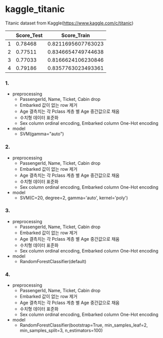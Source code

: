 # kaggle_titanic
Titanic dataset from Kaggle(https://www.kaggle.com/c/titanic)

|    | Score_Test  | Score_Train        |
| -- | ----------- | ------------------ |
| 1  | 0.78468     | 0.8211695607763023 |
| 2  | 0.77511     | 0.8346654749744638 |
| 3  | 0.77033     | 0.8166624106230846 |
| 4  | 0.79186     | 0.8357763023493361 |

### 1.    
* preprocessing
  * PassengerId, Name, Ticket, Cabin drop
  * Embarked 값이 없는 row 제거
  * Age 결측치는 각 Pclass 계층 별 Age 중간값으로 채움
  * 수치형 데이터 표준화
  * Sex column ordinal encoding, Embarked column One-Hot encoding
* model
  * SVM(gamma="auto")
### 2.    
* preprocessing
  * PassengerId, Name, Ticket, Cabin drop
  * Embarked 값이 없는 row 제거
  * Age 결측치는 각 Pclass 계층 별 Age 중간값으로 채움
  * 수치형 데이터 표준화
  * Sex column ordinal encoding, Embarked column One-Hot encoding
* model
  * SVM(C=20, degree=2, gamma='auto', kernel='poly')
### 3.    
* preprocessing
  * PassengerId, Name, Ticket, Cabin drop
  * Embarked 값이 없는 row 제거
  * Age 결측치는 각 Pclass 계층 별 Age 중간값으로 채움
  * 수치형 데이터 표준화
  * Sex column ordinal encoding, Embarked column One-Hot encoding
* model
  * RandomForestClassifier(default)
### 4.
* preprocessing
  * PassengerId, Name, Ticket, Cabin drop
  * Embarked 값이 없는 row 제거
  * Age 결측치는 각 Pclass 계층 별 Age 중간값으로 채움
  * 수치형 데이터 표준화
  * Sex column ordinal encoding, Embarked column One-Hot encoding
* model
  * RandomForestClassifier(bootstrap=True, min_samples_leaf=2, min_samples_split=3, n_estimators=100)